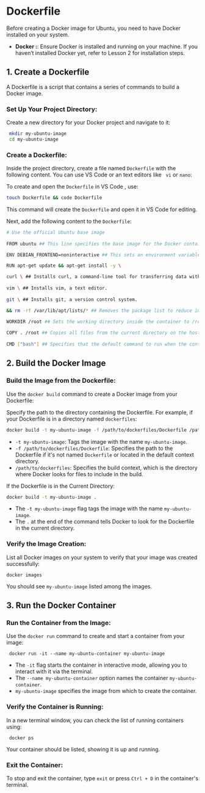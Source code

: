 
#  Dockerfile

Before creating a Docker image for Ubuntu, you need to have Docker installed on your system.

-   **Docker :**: Ensure Docker is installed and running on your machine. If you haven’t installed Docker yet, refer to Lesson 2 for installation steps.

## 1\. Create a Dockerfile

A Dockerfile is a script that contains a series of commands to build a Docker image.

###  **Set Up Your Project Directory**:

Create a new directory for your Docker project and navigate to it:
 
 ```bash 
  mkdir my-ubuntu-image
  cd my-ubuntu-image
```
	

### **Create a Dockerfile**:
Inside the project directory, create a file named `Dockerfile` with the following content. You can use VS Code or an text editors like ` vi` or `nano`:

To create and open the `Dockerfile` in VS Code , use:

```bash
touch Dockerfile && code Dockerfile
```
	
This command will create the `Dockerfile` and open it in VS Code for editing.

Next, add the following content to the `Dockerfile`:

 ```bash
 # Use the official Ubuntu base image
   
FROM ubuntu ## This line specifies the base image for the Docker container. In this case, it's the official Ubuntu image.# Set environment variables (optional) 
 
ENV DEBIAN_FRONTEND=noninteractive ## This sets an environment variable to make apt-get commands run non-interactively, avoiding prompts during package installations.# Update the package list and install basic packages  

RUN apt-get update && apt-get install -y \  

curl \ ## Installs curl, a command-line tool for transferring data with URLs.
  
vim \ ## Installs vim, a text editor.
  
git \ ## Installs git, a version control system. 
 
&& rm -rf /var/lib/apt/lists/* ## Removes the package list to reduce image size.# Set the working directory  

WORKDIR /root ## Sets the working directory inside the container to /root.# Copy files from the host to the container (optional)
  
COPY . /root ## Copies all files from the current directory on the host machine to the /root directory inside the container.# Define the command to run when the container starts
  
CMD ["bash"] ## Specifies that the default command to run when the container starts is bash, which opens a terminal session.  
```	

## 2\. Build the Docker Image


###  **Build the Image from the Dockerfile**:
  
Use the `docker build` command to create a Docker image from your Dockerfile:

Specify the path to the directory containing the Dockerfile. For example, if your Dockerfile is in a directory named `dockerfiles`:
```bash
docker build -t my-ubuntu-image -f /path/to/dockerfiles/Dockerfile /path/to/dockerfiles
```
 -   `-t my-ubuntu-image`: Tags the image with the name `my-ubuntu-image`.
 -   `-f /path/to/dockerfiles/Dockerfile`: Specifies the path to the Dockerfile if it's not named `Dockerfile` or located in the default context directory.
  -   `/path/to/dockerfiles`: Specifies the build context, which is the directory where Docker looks for files to include in the build.

If the Dockerfile is in the Current Directory:
```bash
docker build -t my-ubuntu-image .
```
-   The  `-t my-ubuntu-image`  flag tags the image with the name  `my-ubuntu-image`.
-   The  `.`  at the end of the command tells Docker to look for the Dockerfile in the current directory.

### **Verify the Image Creation**:

List all Docker images on your system to verify that your image was created successfully:

	
	docker images
You should see `my-ubuntu-image` listed among the images.

## 3\. **Run the Docker Container**

###  **Run the Container from the Image**:
Use the  `docker run`  command to create and start a container from your image:

	 docker run -it --name my-ubuntu-container my-ubuntu-image

-   The  `-it`  flag starts the container in interactive mode, allowing you to interact with it via the terminal.
-   The  `--name my-ubuntu-container`  option names the container  `my-ubuntu-container`.
-   `my-ubuntu-image`  specifies the image from which to create the container.

### **Verify the Container is Running**:
 
 In a new terminal window, you can check the list of running containers using:

	 docker ps

Your container should be listed, showing it is up and running.

### **Exit the Container**:

To stop and exit the container, type `exit` or press `Ctrl + D` in the container's terminal.
<!--stackedit_data:
eyJoaXN0b3J5IjpbLTE4ODY3ODA4NTAsLTU1NDQyMzA5OCw2MD
g4MTUzMTUsMTAyMjIyNDU0NF19
-->
